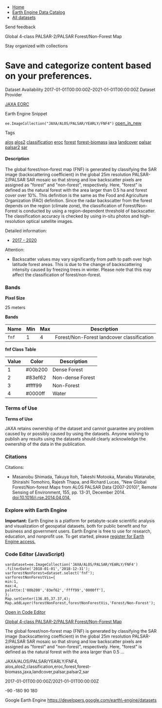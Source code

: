 



* [Home](https://developers.google.com/)
* [Earth Engine Data Catalog](https://developers.google.com/earth-engine/datasets)
* [All datasets](https://developers.google.com/earth-engine/datasets/catalog)





 
 
 Send feedback
 
 

Global 4\-class PALSAR\-2/PALSAR Forest/Non\-Forest Map


 
 Stay organized with collections
 

 
 Save and categorize content based on your preferences.
=========================================================================================================================================================








Dataset Availability
2017\-01\-01T00:00:00Z–2021\-01\-01T00:00:00Z
Dataset Provider


[JAXA EORC](https://www.eorc.jaxa.jp/ALOS/en/dataset/fnf_e.htm)



Earth Engine Snippet


`ee.ImageCollection("JAXA/ALOS/PALSAR/YEARLY/FNF4")` 
[open\_in\_new](https://code.earthengine.google.com/?scriptPath=Examples:Datasets/JAXA/JAXA_ALOS_PALSAR_YEARLY_FNF4)





Tags


[alos](/earth-engine/datasets/tags/alos)
[alos2](/earth-engine/datasets/tags/alos2)
[classification](/earth-engine/datasets/tags/classification)
[eroc](/earth-engine/datasets/tags/eroc)
[forest](/earth-engine/datasets/tags/forest)
[forest\-biomass](/earth-engine/datasets/tags/forest-biomass)
[jaxa](/earth-engine/datasets/tags/jaxa)
[landcover](/earth-engine/datasets/tags/landcover)
[palsar](/earth-engine/datasets/tags/palsar)
[palsar2](/earth-engine/datasets/tags/palsar2)
[sar](/earth-engine/datasets/tags/sar)








#### Description



The global forest/non\-forest map (FNF) is generated by
classifying the SAR image (backscattering coefficient) in the
global 25m resolution PALSAR\-2/PALSAR SAR mosaic so that strong and
low backscatter pixels are assigned as "forest" and "non\-forest",
respectively. Here, "forest" is defined as the natural forest
with the area larger than 0\.5 ha and forest cover over 10%. This
definition is the same as the Food and Agriculture Organization
(FAO) definition. Since the radar backscatter from the forest
depends on the region (climate zone), the classification of
Forest/Non\-Forest is conducted by using a region\-dependent
threshold of backscatter. The classification accuracy is
checked by using in\-situ photos and high\-resolution optical
satellite images.


Detailed information:


* [2017 \- 2020](https://www.eorc.jaxa.jp/ALOS/en/dataset/pdf/DatasetDescription_PALSAR2_FNF_v200a.pdf)


Attention:


* Backscatter values may vary significantly from path to path
over high latitude forest areas. This is due to the change of
backscattering intensity caused by freezing trees in winter.
Please note that this may affect the classification of
forest/non\-forest.





### Bands



**Pixel Size**
  
25 meters



**Bands**




| Name | Min | Max | Description |
| --- | --- | --- | --- |
| `fnf` | 1 | 4 | Forest/Non\-Forest landcover classification |


**fnf Class Table**




| Value | Color | Description |
| --- | --- | --- |
| 1 | \#00b200 | Dense Forest |
| 2 | \#83ef62 | Non\-dense Forest |
| 3 | \#ffff99 | Non\-Forest |
| 4 | \#0000ff | Water |




### Terms of Use


**Terms of Use**


JAXA retains ownership of the dataset and cannot guarantee
any problem caused by or possibly caused by using the datasets.
Anyone wishing to publish any results using the datasets should
clearly acknowledge the ownership of the data in the publication.




### Citations



Citations:
* Masanobu Shimada, Takuya Itoh, Takeshi Motooka, Manabu Watanabe,
Shiraishi Tomohiro, Rajesh Thapa, and Richard Lucas, "New Global
Forest/Non\-forest Maps from ALOS PALSAR Data (2007\-2010\)", Remote Sensing
of Environment, 155, pp. 13\-31, December 2014\.
[doi:10\.1016/j.rse.2014\.04\.014\.](https://doi.org/10.1016/j.rse.2014.04.014)





### Explore with Earth Engine


**Important:** 
 Earth Engine is a platform for petabyte\-scale scientific analysis and visualization of
 geospatial datasets, both for public benefit and for business and government users.
 Earth Engine is free to use for research, education, and nonprofit use. To get started, please
 [register for Earth Engine access.](https://console.cloud.google.com/earth-engine)



### Code Editor (JavaScript)



```
vardataset=ee.ImageCollection('JAXA/ALOS/PALSAR/YEARLY/FNF4')
.filterDate('2018-01-01','2018-12-31');
varforestNonForest=dataset.select('fnf');
varforestNonForestVis={
min:1,
max:4,
palette:['00b200','83ef62','ffff99','0000ff'],
};
Map.setCenter(136.85,37.37,4);
Map.addLayer(forestNonForest,forestNonForestVis,'Forest/Non-Forest');
```



[Open in Code Editor](https://code.earthengine.google.com/?scriptPath=Examples:Datasets/JAXA/JAXA_ALOS_PALSAR_YEARLY_FNF4)


[Global 4\-class PALSAR\-2/PALSAR Forest/Non\-Forest Map](/earth-engine/datasets/catalog/JAXA_ALOS_PALSAR_YEARLY_FNF4)

The global forest/non\-forest map (FNF) is generated by classifying the SAR image (backscattering coefficient) in the global 25m resolution PALSAR\-2/PALSAR SAR mosaic so that strong and low backscatter pixels are assigned as "forest" and "non\-forest", respectively. Here, "forest" is defined as the natural forest with the area larger than 0\.5 …

 JAXA/ALOS/PALSAR/YEARLY/FNF4,
 alos,alos2,classification,eroc,forest,forest\-biomass,jaxa,landcover,palsar,palsar2,sar

2017\-01\-01T00:00:00Z/2021\-01\-01T00:00:00Z



 \-90 \-180 90 180
 



Google Earth Engine
https://developers.google.com/earth\-engine/datasets








